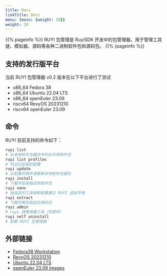 ```yaml
---
title: Docs
linkTitle: Docs
menu: {main: {weight: 20}}
weight: 20
---
```


{{% pageinfo %}}
RUYI 包管理是 RuyiSDK 开发中的包管理器。用于管理工具链、模拟器、源码等各种二进制软件包和源码包。
{{% /pageinfo %}}

## 支持的发行版平台

当前 RUYI 包管理器 v0.2 版本在以下平台进行了测试

+ x86_64 Fedora 38
+ x86_64 Ubuntu 22.04 LTS
+ x86_64 openEuler 23.09
+ riscv64 RevyOS 20231210
+ riscv64 openEuler 23.09

## 命令

RUYI 目前支持的命令如下：

```bash
ruyi list
# 从本地软件包缓存中列出可用软件包
ruyi list profiles
# 列出已安装的配置
ruyi update
# 从配置的软件源更新本地软件包缓存
ruyi install
# 下载并安装指定的软件包
ruyi venv
# 由指定的工具链和配置建立 RUYI 虚拟环境
ruyi extract
# 下载并解包指定的源码包
ruyi admin
# ruyi 镜像搭建工具（完善中）
ruyi self uninstall
# 卸载 RUYI 包管理器
```

## 外部链接

+ [Fedora38 Workstation](https://download.fedoraproject.org/pub/fedora/linux/releases/38/Workstation/x86_64/iso/)
+ [RevyOS 20231210](https://mirror.iscas.ac.cn/revyos/extra/images/lpi4a/20231210/)
+ [Ubuntu 22.04 LTS](https://www.releases.ubuntu.com/jammy/)
+ [openEuler 23.09 Images](https://repo.openeuler.openatom.cn/openEuler-23.09/ISO/)
